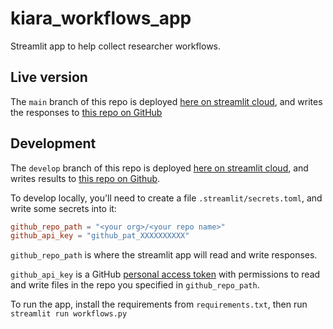 # kiara_workflows_app

Streamlit app to help collect researcher workflows.

## Live version

The `main` branch of this repo is deployed [here on streamlit cloud](https://workflows.streamlit.app/), and writes the responses to [this repo on GitHub](https://github.com/DHARPA-Project/collected_workflows)

## Development

The `develop` branch of this repo is deployed [here on streamlit cloud](https://workflows-dev.streamlit.app/), and writes results to [this repo on Github](https://github.com/hostuser/workflows-dev).

To develop locally, you'll need to create a file `.streamlit/secrets.toml`, and write some secrets into it:

```toml
github_repo_path = "<your org>/<your repo name>"
github_api_key = "github_pat_XXXXXXXXXX"
```

`github_repo_path` is where the streamlit app will read and write responses.

`github_api_key` is a GitHub [personal access token](https://docs.github.com/en/authentication/keeping-your-account-and-data-secure/creating-a-personal-access-token) with permissions to read and write files in the repo you specified in `github_repo_path`.

To run the app, install the requirements from `requirements.txt`, then run `streamlit run workflows.py`
